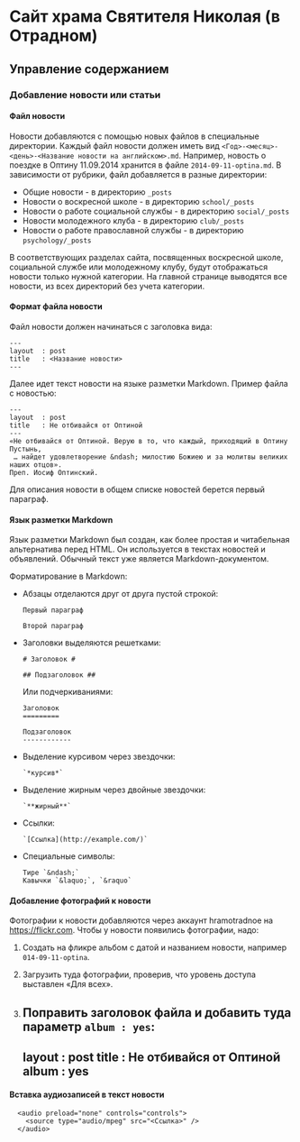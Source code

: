 # Сайт храма Святителя Николая (в Отрадном)
## Управление содержанием
### Добавление новости или статьи
#### Файл новости
Новости добавляются с помощью новых файлов в специальные директории. Каждый файл новости должен иметь вид `<Год>-<месяц>-<день>-<Название новости на английском>.md`. Например, новость о поездке в Оптину 11.09.2014 хранится в файле `2014-09-11-optina.md`. В зависимости от рубрики, файл добавляется в разные директории:

- Общие новости - в директорию `_posts`
- Новости о воскресной школе - в директорию `school/_posts`
- Новости о работе социальной службы - в директорию `social/_posts`
- Новости молодежного клуба - в директорию `club/_posts`
- Новости о работе православной службы - в директорию `psychology/_posts`

В соответствующих разделах сайта, посвященных воскресной школе, социальной службе или молодежному клубу, будут отображаться новости только нужной категории. На главной странице выводятся все новости, из всех директорий без учета категории.

#### Формат файла новости
Файл новости должен начинаться с заголовка вида:

    ---
    layout  : post
    title   : <Название новости>
    ---

Далее идет текст новости на языке разметки Markdown. Пример файла с новостью:

    ---
    layout  : post
    title   : Не отбивайся от Оптиной
    ---
    «Не отбивайся от Оптиной. Верую в то, что каждый, приходящий в Оптину Пустынь,
     … найдет удовлетворение &ndash; милостию Божиею и за молитвы великих наших отцов».
    Преп. Иосиф Оптинский.
    
Для описания новости в общем списке новостей берется первый параграф.

#### Язык разметки Markdown
Язык разметки Markdown был создан, как более простая и читабельная альтернатива перед HTML. Он используется в текстах новостей и объявлений. Обычный текст уже является Markdown-документом.

Форматирование в Markdown:
- Абзацы отделаются друг от друга пустой строкой:

      Первый параграф
      
      Второй параграф

- Заголовки выделяются решетками:

      # Заголовок #

      ## Подзаголовок ##

  Или подчеркиваниями:
  
      Заголовок
      =========
      
      Подзаголовок
      ------------

- Выделение курсивом через звездочки:

      `*курсив*`

- Выделение жирным через двойные звездочки:

      `**жирный**`

- Ссылки:

      `[Ссылка](http://example.com/)`

- Специальные символы:

      Тире `&ndash;`
      Кавычки `&laquo;`, `&raquo`

#### Добавление фотографий к новости
Фотографии к новости добавляются через аккаунт hramotradnoe на https://flickr.com. Чтобы у новости появились фотографии, надо:

1. Создать на фликре альбом с датой и названием новости, например `014-09-11-optina`.

2. Загрузить туда фотографии, проверив, что уровень доступа выставлен &laquo;Для всех&raquo;.

3. Поправить заголовок файла и добавить туда параметр `album : yes`:
      ---
      layout  : post
      title   : Не отбивайся от Оптиной
      album   : yes
      ---

#### Вставка аудиозаписей в текст новости
      <audio preload="none" controls="controls">
        <source type="audio/mpeg" src="<Ссылка>" />
      </audio>
